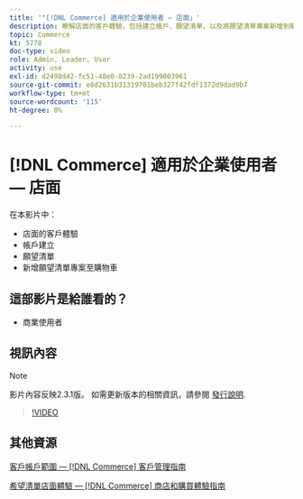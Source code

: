 ```yaml
---
title: '"[!DNL Commerce] 適用於企業使用者 — 店面」'
description: 瞭解店面的客戶體驗，包括建立帳戶、願望清單，以及將願望清單專案新增到購物車
topic: Commerce
kt: 5778
doc-type: video
role: Admin, Leader, User
activity: use
exl-id: d2498d42-fc51-48e0-8239-2ad199003961
source-git-commit: e8d2631b31319701beb327f42fdf1372d9dad9b7
workflow-type: tm+mt
source-wordcount: '115'
ht-degree: 0%

---
```


# [!DNL Commerce] 適用於企業使用者 — 店面

在本影片中：

- 店面的客戶體驗
- 帳戶建立
- 願望清單
- 新增願望清單專案至購物車

## 這部影片是給誰看的？

- 商業使用者

## 視訊內容

>[!NOTE]
>
>影片內容反映2.3.1版。 如需更新版本的相關資訊，請參閱 [發行說明](https://experienceleague.adobe.com/docs/commerce-operations/release/notes/overview.html).

>[!VIDEO](https://video.tv.adobe.com/v/36188?quality=12&learn=on)

## 其他資源

[客戶帳戶範圍 —  [!DNL Commerce] 客戶管理指南](https://experienceleague.adobe.com/docs/commerce-admin/customers/customer-accounts/customer-account-scope.html)

[希望清單店面體驗 —  [!DNL Commerce] 商店和購買體驗指南](https://experienceleague.adobe.com/docs/commerce-admin/stores-sales/shopper-tools/wish-lists/wishlist-storefront.html)
